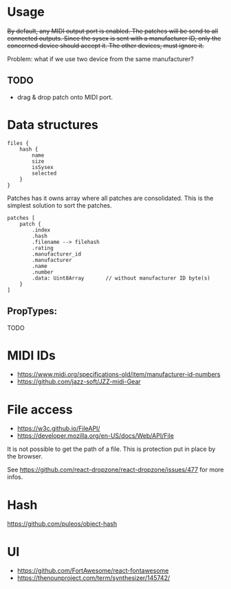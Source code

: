 # Usage

~~By default, any MIDI output port is enabled. The patches will be send to all connected outputs. 
Since the sysex is sent with a manufacturer ID, only the concerned device should accept it. The other devices,
must ignore it.~~

Problem: what if we use two device from the same manufacturer? 

## TODO

- drag & drop patch onto MIDI port. 

# Data structures

    files {
        hash {
            name
            size
            isSysex
            selected
        }
    }

Patches has it owns array where all patches are consolidated. This is the simplest solution to sort the patches.

    patches [
        patch {
            .index
            .hash
            .filename --> filehash
            .rating                    
            .manufacturer_id
            .manufacturer
            .name
            .number
            .data: Uint8Array       // without manufacturer ID byte(s)
        }
    ]

## PropTypes:
    
TODO

# MIDI IDs

- https://www.midi.org/specifications-old/item/manufacturer-id-numbers
- https://github.com/jazz-soft/JZZ-midi-Gear

# File access

- https://w3c.github.io/FileAPI/
- https://developer.mozilla.org/en-US/docs/Web/API/File

It is not possible to get the path of a file. This is protection put in place by the browser. 

See https://github.com/react-dropzone/react-dropzone/issues/477 for more infos.

# Hash

https://github.com/puleos/object-hash

# UI

- https://github.com/FortAwesome/react-fontawesome
- https://thenounproject.com/term/synthesizer/145742/

